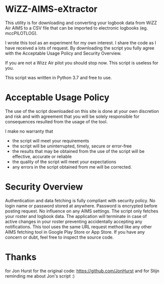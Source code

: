 # WiZZ-AIMS-eXtractor
This utility is for downloading and converting your logbook data from WiZZ Air AIMS to a CSV file that can be imported to electronic logbooks (eg. mccPILOTLOG). 

I wrote this tool as an experiment for my own interest. I share the code as I have received a lots of request. By downloading the script you fully agree with the Acceptable Usage Policy and Security Overview.

If you are not a Wizz Air pilot you should stop now. This script is useless for you.

This script was written in Python 3.7 and free to use.

# Acceptable Usage Policy

The use of the script downloaded on this site is done at your own discretion and risk and with agreement that you will be solely responsible for consequences resulted from the usage of the tool.

I make no warranty that

- the script will meet your requirements
- the script will be uninterrupted, timely, secure or error-free
- the results that may be obtained from the use of the script will be effective, accurate or reliable
- the quality of the script will meet your expectations
- any errors in the script obtained from me will be corrected. 

# Security Overview
Authentication and data fetching is fully compliant with security policy. No login name or password stored at anywhere. Password is encrypted before posting request. No influence on any AIMS settings. The script only fetches your roster and logbook data. The application will terminate in case of active changes in your roster preventing accidentally accepting any notifications. This tool uses the same URL request method like any other AIMS fetching tool in Google Play Store or App Store. If you have any concern or dubt, feel free to inspect the source code.

# Thanks
for Jon Hurst for the original code: https://github.com/JonHurst
and for Stijn reminding me about Jon's script :)
